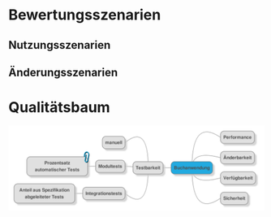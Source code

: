 # Bewertungsszenarien
## Nutzungsszenarien
## Änderungsszenarien


# Qualitätsbaum
[![Qualitaetsbaum](embed/Qualitaetsbaum.png)](https://www.mindmup.com/#m:h1FunThomas424242/books.example:master:src/site/markdown/architecture/embed/Qualitaetsbaum.mup)



